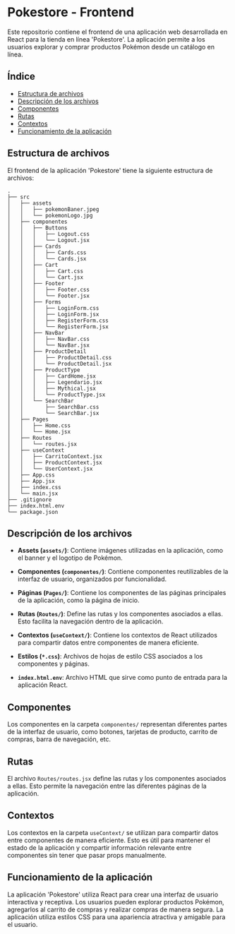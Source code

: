 # Pokestore - Frontend

Este repositorio contiene el frontend de una aplicación web desarrollada en React para la tienda en línea 'Pokestore'. La aplicación permite a los usuarios explorar y comprar productos Pokémon desde un catálogo en línea.

## Índice

- [Estructura de archivos](#estructura-de-archivos)
- [Descripción de los archivos](#descripción-de-los-archivos)
- [Componentes](#componentes)
- [Rutas](#rutas)
- [Contextos](#contextos)
- [Funcionamiento de la aplicación](#funcionamiento-de-la-aplicación)

## Estructura de archivos

El frontend de la aplicación 'Pokestore' tiene la siguiente estructura de archivos:

```
.
├── src
│   ├── assets
│   │   ├── pokemonBaner.jpeg
│   │   └── pokemonLogo.jpg
│   ├── componentes
│   │   ├── Buttons  
│   │   │   ├── Logout.css
│   │   │   └── Logout.jsx
│   │   ├── Cards  
│   │   │   ├── Cards.css
│   │   │   └── Cards.jsx
│   │   ├── Cart
│   │   │   ├── Cart.css
│   │   │   └── Cart.jsx
│   │   ├── Footer
│   │   │   ├── Footer.css
│   │   │   └── Footer.jsx
│   │   ├── Forms
│   │   │   ├── LoginForm.css
│   │   │   ├── LoginForm.jsx
│   │   │   ├── RegisterForm.css
│   │   │   └── RegisterForm.jsx
│   │   ├── NavBar
│   │   │   ├── NavBar.css
│   │   │   └── NavBar.jsx
│   │   ├── ProductDetail
│   │   │   ├── ProductDetail.css
│   │   │   └── ProductDetail.jsx
│   │   ├── ProductType
│   │   │   ├── CardHome.jsx
│   │   │   ├── Legendario.jsx
│   │   │   ├── Mythical.jsx
│   │   │   └── ProductType.jsx
│   │   └── SearchBar
│   │       ├── SearchBar.css
│   │       └── SearchBar.jsx
│   ├── Pages
│   │   ├── Home.css
│   │   └── Home.jsx
│   ├── Routes
│   │   └── routes.jsx
│   ├── useContext
│   │   ├── CarritoContext.jsx
│   │   ├── ProductContext.jsx
│   │   └── UserContext.jsx   
│   ├── App.css
│   ├── App.jsx
│   ├── index.css
│   └── main.jsx
├── .gitignore
├── index.html.env
└── package.json

```


## Descripción de los archivos

- **Assets (`assets/`)**: Contiene imágenes utilizadas en la aplicación, como el banner y el logotipo de Pokémon.

- **Componentes (`componentes/`)**: Contiene componentes reutilizables de la interfaz de usuario, organizados por funcionalidad.

- **Páginas (`Pages/`)**: Contiene los componentes de las páginas principales de la aplicación, como la página de inicio.

- **Rutas (`Routes/`)**: Define las rutas y los componentes asociados a ellas. Esto facilita la navegación dentro de la aplicación.

- **Contextos (`useContext/`)**: Contiene los contextos de React utilizados para compartir datos entre componentes de manera eficiente.

- **Estilos (`*.css`)**: Archivos de hojas de estilo CSS asociados a los componentes y páginas.

- **`index.html.env`**: Archivo HTML que sirve como punto de entrada para la aplicación React.

## Componentes

Los componentes en la carpeta `componentes/` representan diferentes partes de la interfaz de usuario, como botones, tarjetas de producto, carrito de compras, barra de navegación, etc.

## Rutas

El archivo `Routes/routes.jsx` define las rutas y los componentes asociados a ellas. Esto permite la navegación entre las diferentes páginas de la aplicación.

## Contextos

Los contextos en la carpeta `useContext/` se utilizan para compartir datos entre componentes de manera eficiente. Esto es útil para mantener el estado de la aplicación y compartir información relevante entre componentes sin tener que pasar props manualmente.

## Funcionamiento de la aplicación

La aplicación 'Pokestore' utiliza React para crear una interfaz de usuario interactiva y receptiva. Los usuarios pueden explorar productos Pokémon, agregarlos al carrito de compras y realizar compras de manera segura. La aplicación utiliza estilos CSS para una apariencia atractiva y amigable para el usuario.

